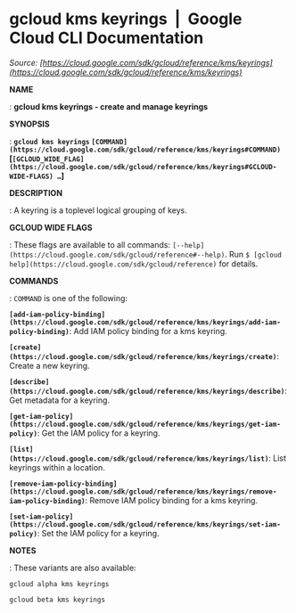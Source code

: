 # gcloud kms keyrings  |  Google Cloud CLI Documentation

*Source: [https://cloud.google.com/sdk/gcloud/reference/kms/keyrings](https://cloud.google.com/sdk/gcloud/reference/kms/keyrings)*

**NAME**

: **gcloud kms keyrings - create and manage keyrings**

**SYNOPSIS**

: **`gcloud kms keyrings` `[COMMAND](https://cloud.google.com/sdk/gcloud/reference/kms/keyrings#COMMAND)` [`[GCLOUD_WIDE_FLAG](https://cloud.google.com/sdk/gcloud/reference/kms/keyrings#GCLOUD-WIDE-FLAGS) …`]**

**DESCRIPTION**

: A keyring is a toplevel logical grouping of keys.

**GCLOUD WIDE FLAGS**

: These flags are available to all commands: `[--help](https://cloud.google.com/sdk/gcloud/reference#--help)`.
Run `$ [gcloud help](https://cloud.google.com/sdk/gcloud/reference)` for details.

**COMMANDS**

: ``COMMAND`` is one of the following:

**`[add-iam-policy-binding](https://cloud.google.com/sdk/gcloud/reference/kms/keyrings/add-iam-policy-binding)`**:
Add IAM policy binding for a kms keyring.

**`[create](https://cloud.google.com/sdk/gcloud/reference/kms/keyrings/create)`**:
Create a new keyring.

**`[describe](https://cloud.google.com/sdk/gcloud/reference/kms/keyrings/describe)`**:
Get metadata for a keyring.

**`[get-iam-policy](https://cloud.google.com/sdk/gcloud/reference/kms/keyrings/get-iam-policy)`**:
Get the IAM policy for a keyring.

**`[list](https://cloud.google.com/sdk/gcloud/reference/kms/keyrings/list)`**:
List keyrings within a location.

**`[remove-iam-policy-binding](https://cloud.google.com/sdk/gcloud/reference/kms/keyrings/remove-iam-policy-binding)`**:
Remove IAM policy binding for a kms keyring.

**`[set-iam-policy](https://cloud.google.com/sdk/gcloud/reference/kms/keyrings/set-iam-policy)`**:
Set the IAM policy for a keyring.

**NOTES**

: These variants are also available:

```
gcloud alpha kms keyrings
```

```
gcloud beta kms keyrings
```